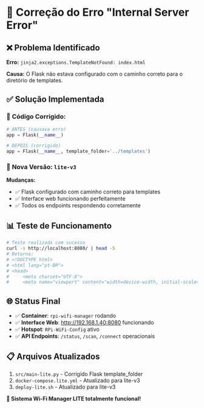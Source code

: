 # 🔧 Correção do Erro "Internal Server Error"

## ❌ **Problema Identificado**

**Erro:** `jinja2.exceptions.TemplateNotFound: index.html`

**Causa:** O Flask não estava configurado com o caminho correto para o diretório de templates.

## ✅ **Solução Implementada**

### 📝 **Código Corrigido:**
```python
# ANTES (causava erro)
app = Flask(__name__)

# DEPOIS (corrigido)
app = Flask(__name__, template_folder='../templates')
```

### 🚀 **Nova Versão:** `lite-v3`

**Mudanças:**
- ✅ Flask configurado com caminho correto para templates
- ✅ Interface web funcionando perfeitamente
- ✅ Todos os endpoints respondendo corretamente

## 📊 **Teste de Funcionamento**

```bash
# Teste realizado com sucesso
curl -s http://localhost:8080/ | head -5
# Retorna:
# <!DOCTYPE html>
# <html lang="pt-BR">
# <head>
#     <meta charset="UTF-8">
#     <meta name="viewport" content="width=device-width, initial-scale=1.0">
```

## 🌐 **Status Final**

- ✅ **Container**: `rpi-wifi-manager` rodando
- ✅ **Interface Web**: http://192.168.1.40:8080 funcionando
- ✅ **Hotspot**: `RPi-WiFi-Config` ativo
- ✅ **API Endpoints**: `/status`, `/scan`, `/connect` operacionais

## 📋 **Arquivos Atualizados**

1. `src/main-lite.py` - Corrigido Flask template_folder
2. `docker-compose.lite.yml` - Atualizado para lite-v3
3. `deploy-lite.sh` - Atualizado para lite-v3

**🎉 Sistema Wi-Fi Manager LITE totalmente funcional!**